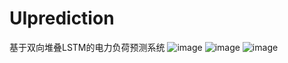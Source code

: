 # UIprediction
基于双向堆叠LSTM的电力负荷预测系统
![image](https://github.com/skyrimgo/UIprediction/raw/master/src/main/resources/images/Snipaste_2020-07-15_16-23-39.png?raw=true)
![image](https://github.com/skyrimgo/UIprediction/raw/master/src/main/resources/images/Snipaste_2020-07-15_16-23-56.png?raw=true)
![image](https://github.com/skyrimgo/UIprediction/raw/master/src/main/resources/images/Snipaste_2020-07-15_16-41-14.png?raw=true)
